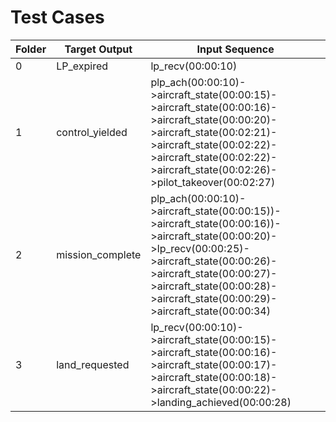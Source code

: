 Test Cases
=============================================================================================================================================================

| Folder | Target Output    | Input Sequence                                                                                                                                                                                                                                         |
|--------|------------------|--------------------------------------------------------------------------------------------------------------------------------------------------------------------------------------------------------------------------------------------------------|
| 0      | LP_expired       | lp_recv(00:00:10)                                                                                                                                                                                                                                      |
| 1      | control_yielded  | plp_ach(00:00:10)->aircraft_state(00:00:15)->aircraft_state(00:00:16)->aircraft_state(00:00:20)->aircraft_state(00:02:21)->aircraft_state(00:02:22)->aircraft_state(00:02:22)->aircraft_state(00:02:26)->pilot_takeover(00:02:27)                      |
| 2      | mission_complete | plp_ach(00:00:10)->aircraft_state(00:00:15))->aircraft_state(00:00:16))->aircraft_state(00:00:20)->lp_recv(00:00:25)->aircraft_state(00:00:26)->aircraft_state(00:00:27)->aircraft_state(00:00:28)->aircraft_state(00:00:29)->aircraft_state(00:00:34) |
| 3      | land_requested   | lp_recv(00:00:10)->aircraft_state(00:00:15)->aircraft_state(00:00:16)->aircraft_state(00:00:17)->aircraft_state(00:00:18)->aircraft_state(00:00:22)->landing_achieved(00:00:28)                                                                        |                                                                                                      |
